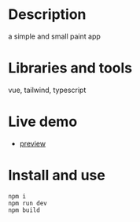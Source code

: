 # Description
a simple and small paint app

# Libraries and tools
vue, tailwind, typescript

# Live demo
- [preview]([http://paint.gigfa.com](https://simple-paint-app.onrender.com/))

# Install and use
```
npm i
npm run dev
npm build
```
